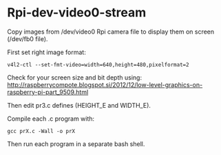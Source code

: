 # Rpi-dev-video0-stream
Copy images from /dev/video0 Rpi camera file to display them on screen (/dev/fb0 file).


First set right image format:
```console
v4l2-ctl --set-fmt-video=width=640,height=480,pixelformat=2
```

Check for your screen size and bit depth using:
http://raspberrycompote.blogspot.si/2012/12/low-level-graphics-on-raspberry-pi-part_9509.html

Then edit pr3.c defines (HEIGHT_E and WIDTH_E).

Compile each .c program with:
```console
gcc prX.c -Wall -o prX
```

Then run each program in a separate bash shell.
